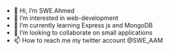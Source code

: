 - 👋 Hi, I’m SWE.Ahmed
- 👀 I’m interested in web-development
- 🌱 I’m currently learning Express js and MongoDB
- 💞️ I’m looking to collaborate on small applications
- 📫 How to reach me my twitter account @SWE_AAM

<!---
SWEAlmutairi/SWEAlmutairi is a ✨ special ✨ repository because its `README.md` (this file) appears on your GitHub profile.
You can click the Preview link to take a look at your changes.
--->
